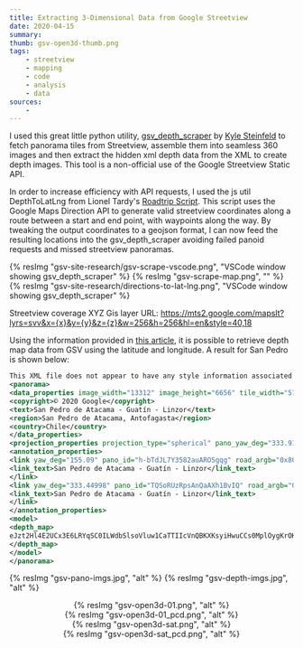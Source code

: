 ```yaml
---
title: Extracting 3-Dimensional Data from Google Streetview
date: 2020-04-15
summary: 
thumb: gsv-open3d-thumb.png
tags:
    - streetview
    - mapping
    - code
    - analysis
    - data
sources:
    - 
---
```


I used this great little python utility, [gsv_depth_scraper](https://github.com/ksteinfe/gsv_depth_scraper) by [Kyle Steinfeld](https://twitter.com/ksteinfe/) to fetch panorama tiles from Streetview, assemble them into seamless 360 images and then extract the hidden xml depth data from the XML to create depth images. This tool is a non-official use of the Google Streetview Static API.

In order to increase efficiency with API requests, I used the js util DepthToLatLng from Lionel Tardy's [Roadtrip Script](https://github.com/harkle/roadtrip). This script uses the Google Maps Direction API to generate valid streetview coordinates along a route between a start and end point, with waypoints along the way. By tweaking the output coordinates to a geojson format, I can now feed the resulting locations into the gsv_depth_scraper avoiding failed panoid requests and missed streetview panoramas.

{% resImg "gsv-site-research/gsv-scrape-vscode.png", "VSCode window showing gsv_depth_scraper" %}
{% resImg "gsv-scrape-map.png", "" %}
{% resImg "gsv-site-research/directions-to-lat-lng.png", "VSCode window showing gsv_depth_scraper" %}

Streetview coverage XYZ Gis layer URL: https://mts2.google.com/mapslt?lyrs=svv&x={x}&y={y}&z={z}&w=256&h=256&hl=en&style=40,18

Using the information provided in [this article](https://medium.com/@nocomputer/creating-point-clouds-with-google-street-view-185faad9d4ee), it is possible to retrieve depth map data from GSV using the latitude and longitude. A result for San Pedro is shown below:

```xml
This XML file does not appear to have any style information associated with it. The document tree is shown below.
<panorama>
<data_properties image_width="13312" image_height="6656" tile_width="512" tile_height="512" image_date="2012-08" pano_id="M0zT0mYKzPobhRw0G3AXQg" imagery_type="1" num_zoom_levels="5" lat="-22.909412" lng="-68.198628" original_lat="-22.909432" original_lng="-68.198666" elevation_wgs84_m="2486.307625" best_view_direction_deg="238.27942" elevation_egm96_m="2447.094238">
<copyright>© 2020 Google</copyright>
<text>San Pedro de Atacama - Guatín - Linzor</text>
<region>San Pedro de Atacama, Antofagasta</region>
<country>Chile</country>
</data_properties>
<projection_properties projection_type="spherical" pano_yaw_deg="333.91998" tilt_yaw_deg="83.63" tilt_pitch_deg="2.33"/>
<annotation_properties>
<link yaw_deg="155.09" pano_id="h-bTdJL7Y3582auAROSgqg" road_argb="0x80fdf872">
<link_text>San Pedro de Atacama - Guatín - Linzor</link_text>
</link>
<link yaw_deg="333.44998" pano_id="TQSoRUzRpsAnQaAXh1BvIQ" road_argb="0x80fdf872">
<link_text>San Pedro de Atacama - Guatín - Linzor</link_text>
</link>
</annotation_properties>
<model>
<depth_map>
eJzt2Hl4E2UCx3E6LRYqSC0ILWdbSlsoVluw1CaTTIIcVnQBKXKsyiHwuCCs0MplOygKrOKui4DwcAqrVB6Xm0XpDC-yj8qlPj541BUVXFkFVGBXQaDC5mqaY5KZJHMknd_nH_WRNO-b7y8h0GxwkyZUk7hmTQAAAAAAAAAAAAAAAAAAAAAAAAAAAAAAAAAAAAAAAAAAAAAAAAAAAAAAAAAAAAAAAAAAAAAAAAAAAAAAAAAAAAAAAAAAAAAAAAAAAAAAAAAAAAAAAAAAAAAAAAAAAAAAAAC8xNtofQbQTrwPrc8D6vLtjx3oS6D-WIE-BO-PETR2EvpjA42YxP7YQCMVQn9soBEKsT820MiE0R8baETC7I8JNBLh98cEGoOI-mMDMS_i_phATJOjPyYQu2TqjwXEKNn6YwIxSc7-mEDskbk_FhBjZO-PCcQUJfpjAbFDmf6YQKxQrD8W4C8vT-sT-FGwv_4WkJsb9H_ntczLi7YJKNpfZwPIdfTPbTDgri6e7P2t9gkUFxdrfdZ66C8f8f4t3f2jZQAa9C8oUPmOSmvjKysry1Y_q6_tnz79WyrXv4XNnSE_St3-bZ062P61g50c99aeUP96fQcO9OrvLYInbSEkuvsXtG2M_UtLg_Uvcfrd3XffM8gvfwASnlSwfhT3z09PTy9o6F8v5ONqpp2QHJtUB-H-vXo0SLGxWCz2h5RIHULgOcRK_8LCdLv8_HxN-7fyJfmRXYU4kgsuwnMZOQ3zSE290aZPgx5-enkLPocA-aOuf6G0_kVFRbd6kH76Zi60zS2B-MUX7X-zmBvdBKfhyW8Rtzt5_aI7fNi34jpL4-7fv8gp9PRe_QWF0z85uXlHfzc5ic7Cbx2e3LHvu80fY-MzEIcAx2ws_fv1cw7Aq3v3BmKnl7N_sr_mToEX4SW8WYQuyBBiob_R4V77k5ttetplZmYaDPXRe_fu5Mvv2AkJCdk2Qfs3C9qfCkhgCA1b8CBpFJ7Cqt3Nl-NHdW7QvHmGww1eKCpOgNb9e7pk1nNX7y1QPUFAtovt23RaWlq4_RMTEwP3l7IGgTmIcw_Br2l91sC8grsIdXekp4TrO3hdrn17Zfu7O3t2Nxic1Xs7iAX3re7oXk9af4pq6mJ_ARLrSV2AfIsQ-4AQqt3Z76cEyO5OH6y-3wKU7e_1XrdJSHA3D9jaN3qKi0f2NNevaB28f5Kd45ae_WVYQOjjcO7DP65A3gCCVPdKL1bfZwHK9jfZiIf2KZ7iSaC6PbyLaH_XLb3yK7yAIKS2lhzdLz0lob7XApTt7xvY2bQ-dkoggs29wtvZrkEH7---pW9_jwWoOQHJycWKB0hPSazvMQFl-_uG9VyBcPEAnwze2RsE7d_wqvj31-ZDIKLWIuWpUOK7F6Bsf9-MzueV_htCoOwu7e18HyO5vwYLCLO1eHm7EOs7F6Bsf8EnDSG6YPXA6RMSHF_5JPdXfQEKlbcLo75dVPSXElw0fX39pCT_Fydgf5UXoER4hzDrq93fHinsowYrH7S-zx__fKn4VVD27k4RvKRK1hfOpED5oPEpsf5x6n0IyFrdJdzyTirHDzl_e9HyovWDfvzXU2cBcjVvEEF6B5XrS-8vqbtn_SAvkoT-cZr9pVAkIowfp0z_oLHky-4ZP1h9qf1jbQGRx1eiv0gueaL71Bd7paT21-ivBcMiS33Z-1Pt3YRyUVRYlYPGF60fSv-42PgQkCm-zP2lnFz9-FSI_aN-AvLFl7O_xMPLWl_ic4r-8S_IAqJuArLWl6u_9OPLF19q_bD6R-kEZI4vU_9QbqB6fCr0j_8onYD88eNk6B_iJVSPT0XQPy56JiBzdjdV41OR9A-vvV0k_eOiYQJyBvehanwq7P7hx6ci7h-n7QRkSy1IzfZUmPkjaW8XeX87LTYgS-Kg1IxPhdE_oje-U3hf_4WoO4HIzyuBiu3t1G5vJ19_O3U2IM9ZJQilveshkdxL5fQOsuZ3UnQDch5UVIjt3cK8m_T28r2eCvS3U-KDQO4zigsjvVsYF1TvXd9Aof4OibKtQJHjiQszvYeQbqlqeBcl-7tEtAIlDyYqkvKeJN5V4Y96QSr0dwnt00CFA4mLOLwPkSvLEjQ08n79lywxUXANKp9ClCzRg6C8r656fc36gxDt-mt9c7BDf31Df31Df31Df33TLD_6RwXN-mt9cXBAf31Df31Df31Df33TKj_6Rwet-mt9b3BCf31Df31Df33TKD_6RwmN-mt9bXBBf31Df31Df33TJj_6Rwtt-mt9a6iH_vqG_vqmSX70jxqa9Nf60uCG_vqG_vqmRX70jx5a9Nf6ztAA_fUN_fVNg_zoH0U06K_1lcED-uub-vnRP5qo31_rG4Mn9Nc31fOjf1RRvb_WFwYv6K9vyK9v6K9vKudH_yijcn-trws-1M2P_tFG3f5a3xZ8qZof_aOOqv21viz4UTM_-kcfNftrfVfwh_z6pl5-9I9G6vXX-qYgBPn1Ta386B-dkF_fVOqv9TUhAOTXN-TXN-TXN-TXN9TXN-TXN-TXN9TXN9TXN8XqI39MUKi-1tcCiVBf3xBf3xBf3xBf39Be35Be31Be3xBe31Bd3xAcAAAAAAAAAAAAoFFq4mPe60v27uuXQL_3JUtmH85nHlnSxzBjz-fGFd-z5MjgQmbI4Sqzid_ND5-RwR_421vMgsR4rmxBCv3LMZbQB7szr53oWr2w12T6y5dYkvSHAqZtyijDb_zLhnPXWDIoL4t599pIw6KclTU_2P7b-Ggus2h-Fbn836P05LMZdKf05yxNfxvCpfZIood-whLzG2bmyIF79i49_Q0_Z0oViZ82iVk54RPuMXMafbyGJV9dGMgcsc42W3ZN2Ed2dOOvTulv3fX9MtMX75Wby5PrSm7MPmEdtuTv3EvFLekhh1nyC2thTvYcSWaPSyR3tfnQWPwpZd054S_cAz_nmEqrniTZ695mts89x01PXU3378aSMcteZEh-JTd_Qwrd_QOWrF3fg9k8LJ5bXXOSo06x5Ie3ZjLZBtaUd3amuevKJwxtBzxsbflsCjnz3RDywNV844nnOMv6003JubxR5BWumfHIsdetV_hefP6sN-jaz6rIoXa7mcyyG_gdfFt62DaWZAy03WfLOO76rV24DRdZUje3nFmT0aLmf7U76c0US_bPopjRb99gfvTpkWTzRor_14jl1lVDTnHX6ijT7iOV5MUVbzEz6_Ybf1r9DE8_wpKURSeZj18t5AbvWMKtuGC7_9VvzGWz15gKXp5hHj_69ZLrfW_rW7c2gWz9ZRSp_SrBOP619dYP0q6XxK16ip__JEs6bFtnfvzlDvxDu84Z1-5iyZ_ODGBOd8vgE0fvo4dvryKlv77JJPWeS368wJgSv8qiD25KsE75Yi1nOJ5tHHCeJU07t2Y-_rqMu3fc03RFBUumH_-3eed9-fyluzPp9L-y5J3hZczI-etMRusMs6luSUlt9zZ9j-ZuMDx4chKfupwlpm1nmLzCOdzR5CJ66R6WHNs2hrlSOYtQ1dNNU893o-tyL1nOrGvHF_9nkfHHQyzpv_MZ5qG1XWqmXanjXjjBkuZz32ceu_SQefHeK_sGzc_ik2rGWRdM68hb4tvQo15lyfE-A5iKb0fwm3KamJLXV5I3dza1ZK8Zas699WbyaGkG_8y28dZPy-KMcy6xZPPkidyCz963XnxnODf5z1Poy4tZ0vH6UuYfxlb89pXJdNJWluTOzGc6sp14autW2_unimyZeJD58Id3-S0PNq25eqiK_LT8GFN-sYRfXzXVVLl1FpnceoEl81Im2XVnP_Pyqlb03GVU3_JWm7jHz7Lmi8apxoyPdljm5U3g7513iv7uaiVp-VOxZVH-aH774jT68gyWzCrJYdZ1f5Z_Ib2Aq3ycJS1qa5k9RS32TVxaScqtzbmJ26ZZ4ivyuK7D-9H32fZFb0lkTCtr-bHtqvfRpX8kOw7dZB06tQV_euMEQ8rnLOlCbTcvHnqKixuRRJ_eb_v5OT2Y8t1VZNUJjj62IoM-Oaaj5aOn4sw9P_q9uVfPSzUdjC9Ye6x7gmzcu9B0_5hs-uDTy6zfDlrDj_3n18ZvbO-fjQljmer4wWTK5STTz51uJlseOcs8fH6s-cCQ86bTz5_ghpVZrYfvNxo37B1o6pIwlwwaesGy8OgkvnXVBPrL21jy_C3VzIgDGXxh8v2mhYPmkMprqyzjD97Bf3-Lgf51Dkuyfq1gkj5L5dPpzvSkV1jyc2kfZn_1Qn5j9fuGd6eyZP6eTcyRiq-5tmszuXHfsqS4YrLZ_Nss_vbpq40f2x5_tKjE_H8SywQz
</depth_map>
</model>
</panorama>
```

{% resImg "gsv-pano-imgs.jpg", "alt" %}
{% resImg "gsv-depth-imgs.jpg", "alt" %}

<div align="center">{% resImg "gsv-open3d-01.png", "alt" %}</div>
<div align="center">{% resImg "gsv-open3d-01_pcd.png", "alt" %}</div>

<div align="center">{% resImg "gsv-open3d-sat.png", "alt" %}</div>
<div align="center">{% resImg "gsv-open3d-sat_pcd.png", "alt" %}</div>